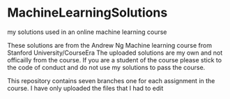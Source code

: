 # MachineLearningSolutions
my solutions used in an online machine learning course

These solutions are from the Andrew Ng Machine learning course from Stanford University/CourseEra
The uploaded solutions are my own and not officailly from the course. If you are a student of the course please stick to the code of conduct and do not use my solutions to pass the course. 

This repository contains seven branches one for each assignment in the course. I have only uploaded the files that I had to edit
